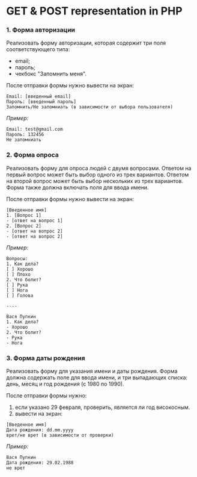 # GET & POST representation in PHP


### 1. Форма авторизации
Реализовать форму авторизации, которая содержит три поля соответствующего типа:
* email;
* пароль;
* чекбокс "Запомнить меня".

После отправки формы нужно вывести на экран:
```
Email: [введенный email]
Пароль: [введенный пароль]
Запомнить/Не запомниать (в зависимости от выбора пользователя)
```

*Пример:*
```
Email: test@gmail.com
Пароль: 132456
Не запомниать
```

### 2. Форма опроса
Реализовать форму для опроса людей с двумя вопросами. 
Ответом на первый вопрос может быть выбор одного из трех вариантов.
Ответом на второй вопрос может быть выбор нескольких из трех вариантов.
Форма также должна включать поля для ввода имени.

После отправки формы нужно вывести на экран:
```
[Введенное имя]
1. [Вопрос 1]
- [ответ на вопрос 1]
2. [Вопрос 2]
- [ответ на вопрос 2]
- [ответ на вопрос 2]
```

*Пример:*
```
Вопросы:
1. Как дела?
[ ] Хорошо
[ ] Плохо
2. Что болит?
[ ] Рука
[ ] Нога
[ ] Голова

----

Вася Пупкин
1. Как дела?
- Хорошо
2. Что болит?
- Рука
- Нога
```

### 3. Форма даты рождения
Реализовать форму для указания имени и даты рождения.
Форма должна содержать поле для ввода имени, и три выпадающих списка: день, месяц и год рождения (с 1980 по 1990).

После отправки формы нужно:
1. если указано 29 февраля, проверить, является ли год високосным.
2. вывести на экран:
```
[Введенное имя]
Дата рождения: dd.mm.yyyy
врет/не врет (в зависимости от проверки)
```

*Пример:*
```
Вася Пупкин
Дата рождения: 29.02.1988
не врет
```